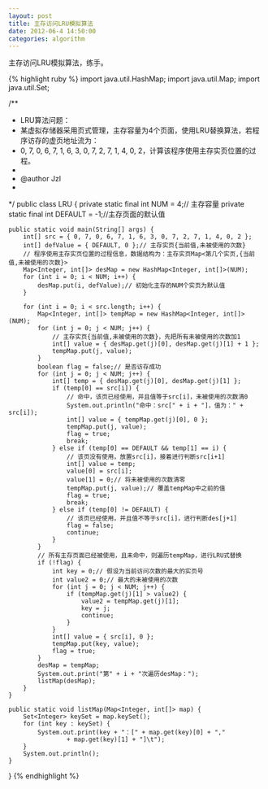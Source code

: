 ```yaml
---
layout: post
title: 主存访问LRU模拟算法
date: 2012-06-4 14:50:00
categories: algorithm
---
```


主存访问LRU模拟算法，练手。

{% highlight ruby %}
import java.util.HashMap;
import java.util.Map;
import java.util.Set;

/**
 * LRU算法问题：
 * 某虚拟存储器采用页式管理，主存容量为4个页面，使用LRU替换算法，若程序访存的虚页地址流为：
 * 0, 7, 0, 6, 7, 1, 6, 3, 0, 7, 2, 7, 1, 4, 0, 2，计算该程序使用主存实页位置的过程。
 * 
 * @author Jzl
 * 
 */
public class LRU {
	private static final int NUM = 4;// 主存容量
	private static final int DEFAULT = -1;//主存页面的默认值

	public static void main(String[] args) {
		int[] src = { 0, 7, 0, 6, 7, 1, 6, 3, 0, 7, 2, 7, 1, 4, 0, 2 };
		int[] defValue = { DEFAULT, 0 };// 主存实页{当前值,未被使用的次数}
		// 程序使用主存实页位置的过程信息，数据结构为：主存实页Map<第几个实页,{当前值,未被使用的次数}>
		Map<Integer, int[]> desMap = new HashMap<Integer, int[]>(NUM);
		for (int i = 0; i < NUM; i++) {
			desMap.put(i, defValue);// 初始化主存的NUM个实页为默认值
		}

		for (int i = 0; i < src.length; i++) {
			Map<Integer, int[]> tempMap = new HashMap<Integer, int[]>(NUM);
			for (int j = 0; j < NUM; j++) {
				// 主存实页{当前值,未被使用的次数}，先把所有未被使用的次数加1
				int[] value = { desMap.get(j)[0], desMap.get(j)[1] + 1 };
				tempMap.put(j, value);
			}
			boolean flag = false;// 是否访存成功
			for (int j = 0; j < NUM; j++) {
				int[] temp = { desMap.get(j)[0], desMap.get(j)[1] };
				if (temp[0] == src[i]) {
					// 命中，该页已经使用，并且值等于src[i]，未被使用的次数清0
					System.out.println("命中：src[" + i + "]，值为：" + src[i]);
					int[] value = { tempMap.get(j)[0], 0 };
					tempMap.put(j, value);
					flag = true;
					break;
				} else if (temp[0] == DEFAULT && temp[1] == i) {
					// 该页没有使用，放置src[i]，接着进行判断src[i+1]
					int[] value = temp;
					value[0] = src[i];
					value[1] = 0;// 将未被使用的次数清零
					tempMap.put(j, value);// 覆盖tempMap中之前的值
					flag = true;
					break;
				} else if (temp[0] != DEFAULT) {
					// 该页已经使用，并且值不等于src[i]，进行判断des[j+1]
					flag = false;
					continue;
				}
			}
			// 所有主存页面已经被使用，且未命中，则遍历tempMap，进行LRU式替换
			if (!flag) {
				int key = 0;// 假设为当前访问次数的最大的实页号
				int value2 = 0;// 最大的未被使用的次数
				for (int j = 0; j < NUM; j++) {
					if (tempMap.get(j)[1] > value2) {
						value2 = tempMap.get(j)[1];
						key = j;
						continue;
					}
				}
				int[] value = { src[i], 0 };
				tempMap.put(key, value);
				flag = true;
			}
			desMap = tempMap;
			System.out.print("第" + i + "次遍历desMap：");
			listMap(desMap);
		}
	}

	public static void listMap(Map<Integer, int[]> map) {
		Set<Integer> keySet = map.keySet();
		for (int key : keySet) {
			System.out.print(key + "：[" + map.get(key)[0] + ","
					+ map.get(key)[1] + "]\t");
		}
		System.out.println();
	}
}
{% endhighlight %}

